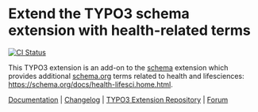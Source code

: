# Extend the TYPO3 schema extension with health-related terms

[![CI Status](https://github.com/brotkrueml/schema-health/workflows/CI/badge.svg?branch=main)](https://github.com/brotkrueml/schema-health/actions?query=workflow%3ACI)

This TYPO3 extension is an add-on to the
[schema](https://extensions.typo3.org/extension/schema) extension
which provides additional [schema.org](https://schema.org/) terms
related to health and lifesciences: https://schema.org/docs/health-lifesci.home.html.

[Documentation](https://docs.typo3.org/p/brotkrueml/schema-health/main/en-us/) |
[Changelog](https://github.com/brotkrueml/schema-health/blob/main/CHANGELOG.md) |
[TYPO3 Extension Repository](https://extensions.typo3.org/extension/schema_health) |
[Forum](https://github.com/brotkrueml/schema/discussions)
